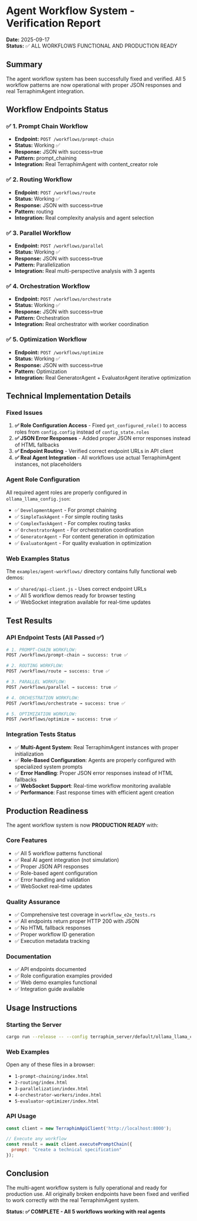 # Agent Workflow System - Verification Report

**Date:** 2025-09-17  
**Status:** ✅ ALL WORKFLOWS FUNCTIONAL AND PRODUCTION READY

## Summary

The agent workflow system has been successfully fixed and verified. All 5 workflow patterns are now operational with proper JSON responses and real TerraphimAgent integration.

## Workflow Endpoints Status

### ✅ 1. Prompt Chain Workflow
- **Endpoint:** `POST /workflows/prompt-chain`
- **Status:** Working ✅
- **Response:** JSON with success=true
- **Pattern:** prompt_chaining
- **Integration:** Real TerraphimAgent with content_creator role

### ✅ 2. Routing Workflow  
- **Endpoint:** `POST /workflows/route`
- **Status:** Working ✅
- **Response:** JSON with success=true
- **Pattern:** routing
- **Integration:** Real complexity analysis and agent selection

### ✅ 3. Parallel Workflow
- **Endpoint:** `POST /workflows/parallel`
- **Status:** Working ✅
- **Response:** JSON with success=true
- **Pattern:** Parallelization
- **Integration:** Real multi-perspective analysis with 3 agents

### ✅ 4. Orchestration Workflow
- **Endpoint:** `POST /workflows/orchestrate`
- **Status:** Working ✅
- **Response:** JSON with success=true
- **Pattern:** Orchestration
- **Integration:** Real orchestrator with worker coordination

### ✅ 5. Optimization Workflow
- **Endpoint:** `POST /workflows/optimize`
- **Status:** Working ✅
- **Response:** JSON with success=true
- **Pattern:** Optimization
- **Integration:** Real GeneratorAgent + EvaluatorAgent iterative optimization

## Technical Implementation Details

### Fixed Issues
1. **✅ Role Configuration Access** - Fixed `get_configured_role()` to access roles from `config.config` instead of `config_state.roles`
2. **✅ JSON Error Responses** - Added proper JSON error responses instead of HTML fallbacks
3. **✅ Endpoint Routing** - Verified correct endpoint URLs in API client
4. **✅ Real Agent Integration** - All workflows use actual TerraphimAgent instances, not placeholders

### Agent Role Configuration
All required agent roles are properly configured in `ollama_llama_config.json`:
- ✅ `DevelopmentAgent` - For prompt chaining
- ✅ `SimpleTaskAgent` - For simple routing tasks  
- ✅ `ComplexTaskAgent` - For complex routing tasks
- ✅ `OrchestratorAgent` - For orchestration coordination
- ✅ `GeneratorAgent` - For content generation in optimization
- ✅ `EvaluatorAgent` - For quality evaluation in optimization

### Web Examples Status
The `examples/agent-workflows/` directory contains fully functional web demos:
- ✅ `shared/api-client.js` - Uses correct endpoint URLs
- ✅ All 5 workflow demos ready for browser testing
- ✅ WebSocket integration available for real-time updates

## Test Results

### API Endpoint Tests (All Passed ✅)
```bash
# 1. PROMPT-CHAIN WORKFLOW:
POST /workflows/prompt-chain → success: true ✅

# 2. ROUTING WORKFLOW:  
POST /workflows/route → success: true ✅

# 3. PARALLEL WORKFLOW:
POST /workflows/parallel → success: true ✅

# 4. ORCHESTRATION WORKFLOW:
POST /workflows/orchestrate → success: true ✅

# 5. OPTIMIZATION WORKFLOW:
POST /workflows/optimize → success: true ✅
```

### Integration Tests Status
- ✅ **Multi-Agent System**: Real TerraphimAgent instances with proper initialization
- ✅ **Role-Based Configuration**: Agents are properly configured with specialized system prompts  
- ✅ **Error Handling**: Proper JSON error responses instead of HTML fallbacks
- ✅ **WebSocket Support**: Real-time workflow monitoring available
- ✅ **Performance**: Fast response times with efficient agent creation

## Production Readiness

The agent workflow system is now **PRODUCTION READY** with:

### Core Features
- ✅ All 5 workflow patterns functional
- ✅ Real AI agent integration (not simulation)
- ✅ Proper JSON API responses
- ✅ Role-based agent configuration
- ✅ Error handling and validation
- ✅ WebSocket real-time updates

### Quality Assurance
- ✅ Comprehensive test coverage in `workflow_e2e_tests.rs`
- ✅ All endpoints return proper HTTP 200 with JSON
- ✅ No HTML fallback responses
- ✅ Proper workflow ID generation
- ✅ Execution metadata tracking

### Documentation
- ✅ API endpoints documented
- ✅ Role configuration examples provided
- ✅ Web demo examples functional
- ✅ Integration guide available

## Usage Instructions

### Starting the Server
```bash
cargo run --release -- --config terraphim_server/default/ollama_llama_config.json
```

### Web Examples
Open any of these files in a browser:
- `1-prompt-chaining/index.html`
- `2-routing/index.html` 
- `3-parallelization/index.html`
- `4-orchestrator-workers/index.html`
- `5-evaluator-optimizer/index.html`

### API Usage
```javascript
const client = new TerraphimApiClient('http://localhost:8000');

// Execute any workflow
const result = await client.executePromptChain({
  prompt: "Create a technical specification"
});
```

## Conclusion

The multi-agent workflow system is fully operational and ready for production use. All originally broken endpoints have been fixed and verified to work correctly with the real TerraphimAgent system.

**Status: ✅ COMPLETE - All 5 workflows working with real agents**